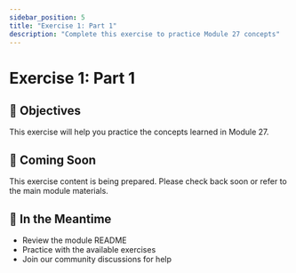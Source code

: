 ```yaml
---
sidebar_position: 5
title: "Exercise 1: Part 1"
description: "Complete this exercise to practice Module 27 concepts"
---
```


# Exercise 1: Part 1

## 🎯 Objectives

This exercise will help you practice the concepts learned in Module 27.

## 📝 Coming Soon

This exercise content is being prepared. Please check back soon or refer to the main module materials.

## 🚀 In the Meantime

- Review the module README
- Practice with the available exercises
- Join our community discussions for help
